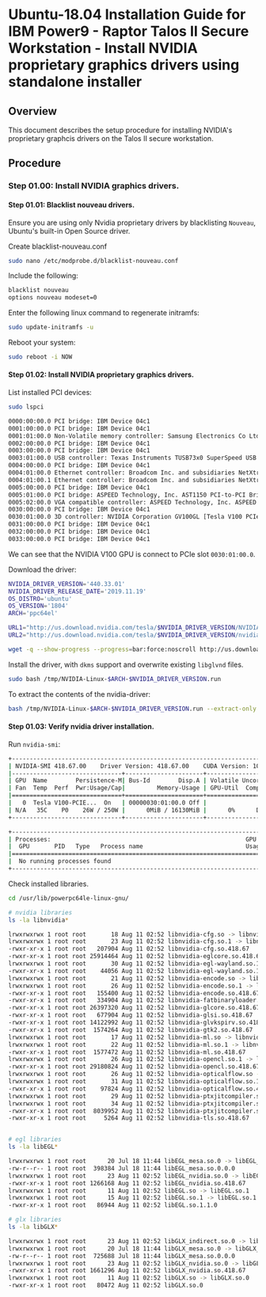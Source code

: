 # Ubuntu-18.04 Installation Guide for IBM Power9 - Raptor Talos II Secure Workstation - Install NVIDIA proprietary graphics drivers using standalone installer

## Overview

This document describes the setup procedure for installing NVIDIA's proprietary graphcis drivers on the Talos II secure workstation.

## Procedure

### Step 01.00: Install NVIDIA graphics drivers.

#### Step 01.01: Blacklist nouveau drivers.

Ensure you are using only Nvidia proprietary drivers by blacklisting `Nouveau`, Ubuntu's built-in Open Source driver.

Create blacklist-nouveau.conf
```bash
sudo nano /etc/modprobe.d/blacklist-nouveau.conf
```

Include the following:
```bash
blacklist nouveau
options nouveau modeset=0
```

Enter the following linux command to regenerate initramfs:
```bash
sudo update-initramfs -u
```

Reboot your system:
```bash
sudo reboot -i NOW
```

####  Step 01.02: Install NVIDIA proprietary graphics drivers.

List installed PCI devices:
```bash
sudo lspci

0000:00:00.0 PCI bridge: IBM Device 04c1
0001:00:00.0 PCI bridge: IBM Device 04c1
0001:01:00.0 Non-Volatile memory controller: Samsung Electronics Co Ltd NVMe SSD Controller SM961/PM961
0002:00:00.0 PCI bridge: IBM Device 04c1
0003:00:00.0 PCI bridge: IBM Device 04c1
0003:01:00.0 USB controller: Texas Instruments TUSB73x0 SuperSpeed USB 3.0 xHCI Host Controller (rev 02)
0004:00:00.0 PCI bridge: IBM Device 04c1
0004:01:00.0 Ethernet controller: Broadcom Inc. and subsidiaries NetXtreme BCM5719 Gigabit Ethernet PCIe (rev 01)
0004:01:00.1 Ethernet controller: Broadcom Inc. and subsidiaries NetXtreme BCM5719 Gigabit Ethernet PCIe (rev 01)
0005:00:00.0 PCI bridge: IBM Device 04c1
0005:01:00.0 PCI bridge: ASPEED Technology, Inc. AST1150 PCI-to-PCI Bridge (rev 04)
0005:02:00.0 VGA compatible controller: ASPEED Technology, Inc. ASPEED Graphics Family (rev 41)
0030:00:00.0 PCI bridge: IBM Device 04c1
0030:01:00.0 3D controller: NVIDIA Corporation GV100GL [Tesla V100 PCIe 16GB] (rev a1)
0031:00:00.0 PCI bridge: IBM Device 04c1
0032:00:00.0 PCI bridge: IBM Device 04c1
0033:00:00.0 PCI bridge: IBM Device 04c1
```

We can see that the NVIDIA V100 GPU is connect to PCIe slot `0030:01:00.0`.

Download the driver:
```bash
NVIDIA_DRIVER_VERSION='440.33.01'
NVIDIA_DRIVER_RELEASE_DATE='2019.11.19'
OS_DISTRO='ubuntu'
OS_VERSION='1804'
ARCH='ppc64el'

URL1="http://us.download.nvidia.com/tesla/$NVIDIA_DRIVER_VERSION/NVIDIA-Linux-$ARCH-$NVIDIA_DRIVER_VERSION.run"
URL2="http://us.download.nvidia.com/tesla/$NVIDIA_DRIVER_VERSION/nvidia-driver-local-repo-$OS_DISTRO$OS_VERSION-${NVIDIA_DRIVER_VERSION}_1.0-1_$ARCH.deb"

wget -q --show-progress --progress=bar:force:noscroll http://us.download.nvidia.com/tesla/$NVIDIA_DRIVER_VERSION/NVIDIA-Linux-$ARCH-$NVIDIA_DRIVER_VERSION.run -O /tmp/NVIDIA-Linux-$ARCH-$NVIDIA_DRIVER_VERSION.run
```

Install the driver, with `dkms` support and overwrite existing `libglvnd` files.
```bash
sudo bash /tmp/NVIDIA-Linux-$ARCH-$NVIDIA_DRIVER_VERSION.run
```

To extract the contents of the nvidia-driver:
```bash
bash /tmp/NVIDIA-Linux-$ARCH-$NVIDIA_DRIVER_VERSION.run --extract-only
```

####  Step 01.03: Verify nvidia driver installation.

Run `nvidia-smi`:
```bash
+-----------------------------------------------------------------------------+
| NVIDIA-SMI 418.67.00    Driver Version: 418.67.00    CUDA Version: 10.1     |
|-------------------------------+----------------------+----------------------+
| GPU  Name        Persistence-M| Bus-Id        Disp.A | Volatile Uncorr. ECC |
| Fan  Temp  Perf  Pwr:Usage/Cap|         Memory-Usage | GPU-Util  Compute M. |
|===============================+======================+======================|
|   0  Tesla V100-PCIE...  On   | 00000030:01:00.0 Off |                    0 |
| N/A   35C    P0    26W / 250W |      0MiB / 16130MiB |      0%      Default |
+-------------------------------+----------------------+----------------------+

+-----------------------------------------------------------------------------+
| Processes:                                                       GPU Memory |
|  GPU       PID   Type   Process name                             Usage      |
|=============================================================================|
|  No running processes found                                                 |
+-----------------------------------------------------------------------------+
```

Check installed libraries.

```bash
cd /usr/lib/powerpc64le-linux-gnu/

# nvidia libraries
ls -la libnvidia*

lrwxrwxrwx 1 root root       18 Aug 11 02:52 libnvidia-cfg.so -> libnvidia-cfg.so.1
lrwxrwxrwx 1 root root       23 Aug 11 02:52 libnvidia-cfg.so.1 -> libnvidia-cfg.so.418.67
-rwxr-xr-x 1 root root   207904 Aug 11 02:52 libnvidia-cfg.so.418.67
-rwxr-xr-x 1 root root 25914464 Aug 11 02:52 libnvidia-eglcore.so.418.67
lrwxrwxrwx 1 root root       30 Aug 11 02:52 libnvidia-egl-wayland.so.1 -> libnvidia-egl-wayland.so.1.1.2
-rwxr-xr-x 1 root root    44056 Aug 11 02:52 libnvidia-egl-wayland.so.1.1.2
lrwxrwxrwx 1 root root       21 Aug 11 02:52 libnvidia-encode.so -> libnvidia-encode.so.1
lrwxrwxrwx 1 root root       26 Aug 11 02:52 libnvidia-encode.so.1 -> libnvidia-encode.so.418.67
-rwxr-xr-x 1 root root   155400 Aug 11 02:52 libnvidia-encode.so.418.67
-rwxr-xr-x 1 root root   334904 Aug 11 02:52 libnvidia-fatbinaryloader.so.418.67
-rwxr-xr-x 1 root root 26397320 Aug 11 02:52 libnvidia-glcore.so.418.67
-rwxr-xr-x 1 root root   677904 Aug 11 02:52 libnvidia-glsi.so.418.67
-rwxr-xr-x 1 root root 14122992 Aug 11 02:52 libnvidia-glvkspirv.so.418.67
-rwxr-xr-x 1 root root  1574264 Aug 11 02:52 libnvidia-gtk2.so.418.67
lrwxrwxrwx 1 root root       17 Aug 11 02:52 libnvidia-ml.so -> libnvidia-ml.so.1
lrwxrwxrwx 1 root root       22 Aug 11 02:52 libnvidia-ml.so.1 -> libnvidia-ml.so.418.67
-rwxr-xr-x 1 root root  1577472 Aug 11 02:52 libnvidia-ml.so.418.67
lrwxrwxrwx 1 root root       26 Aug 11 02:52 libnvidia-opencl.so.1 -> libnvidia-opencl.so.418.67
-rwxr-xr-x 1 root root 29180824 Aug 11 02:52 libnvidia-opencl.so.418.67
lrwxrwxrwx 1 root root       26 Aug 11 02:52 libnvidia-opticalflow.so -> libnvidia-opticalflow.so.1
lrwxrwxrwx 1 root root       31 Aug 11 02:52 libnvidia-opticalflow.so.1 -> libnvidia-opticalflow.so.418.67
-rwxr-xr-x 1 root root    97824 Aug 11 02:52 libnvidia-opticalflow.so.418.67
lrwxrwxrwx 1 root root       29 Aug 11 02:52 libnvidia-ptxjitcompiler.so -> libnvidia-ptxjitcompiler.so.1
lrwxrwxrwx 1 root root       34 Aug 11 02:52 libnvidia-ptxjitcompiler.so.1 -> libnvidia-ptxjitcompiler.so.418.67
-rwxr-xr-x 1 root root  8039952 Aug 11 02:52 libnvidia-ptxjitcompiler.so.418.67
-rwxr-xr-x 1 root root     5264 Aug 11 02:52 libnvidia-tls.so.418.67


# egl libraries
ls -la libEGL*

lrwxrwxrwx 1 root root      20 Jul 18 11:44 libEGL_mesa.so.0 -> libEGL_mesa.so.0.0.0
-rw-r--r-- 1 root root  398384 Jul 18 11:44 libEGL_mesa.so.0.0.0
lrwxrwxrwx 1 root root      23 Aug 11 02:52 libEGL_nvidia.so.0 -> libEGL_nvidia.so.418.67
-rwxr-xr-x 1 root root 1266168 Aug 11 02:52 libEGL_nvidia.so.418.67
lrwxrwxrwx 1 root root      11 Aug 11 02:52 libEGL.so -> libEGL.so.1
lrwxrwxrwx 1 root root      15 Aug 11 02:52 libEGL.so.1 -> libEGL.so.1.1.0
-rwxr-xr-x 1 root root   86944 Aug 11 02:52 libEGL.so.1.1.0

# glx libraries
ls -la libGLX*

lrwxrwxrwx 1 root root      23 Aug 11 02:52 libGLX_indirect.so.0 -> libGLX_nvidia.so.418.67
lrwxrwxrwx 1 root root      20 Jul 18 11:44 libGLX_mesa.so.0 -> libGLX_mesa.so.0.0.0
-rw-r--r-- 1 root root  725688 Jul 18 11:44 libGLX_mesa.so.0.0.0
lrwxrwxrwx 1 root root      23 Aug 11 02:52 libGLX_nvidia.so.0 -> libGLX_nvidia.so.418.67
-rwxr-xr-x 1 root root 1661296 Aug 11 02:52 libGLX_nvidia.so.418.67
lrwxrwxrwx 1 root root      11 Aug 11 02:52 libGLX.so -> libGLX.so.0
-rwxr-xr-x 1 root root   80472 Aug 11 02:52 libGLX.so.0
```
